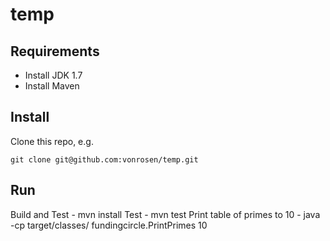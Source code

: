 # temp

Requirements
------
* Install JDK 1.7
* Install Maven


Install
------
Clone this repo, e.g.

    git clone git@github.com:vonrosen/temp.git

Run
---
Build and Test - mvn install
Test  - mvn test
Print table of primes to 10 - java -cp target/classes/ fundingcircle.PrintPrimes 10
